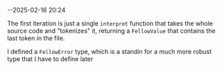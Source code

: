 --2025-02-16 20:24

The first iteration is just a single `interpret` function that takes the whole
source code and "tokenizes" it, returning a `FellowValue` that contains the
last token in the file.

I defined a `FellowError` type, which is a standin for a much more robust
type that I have to define later
